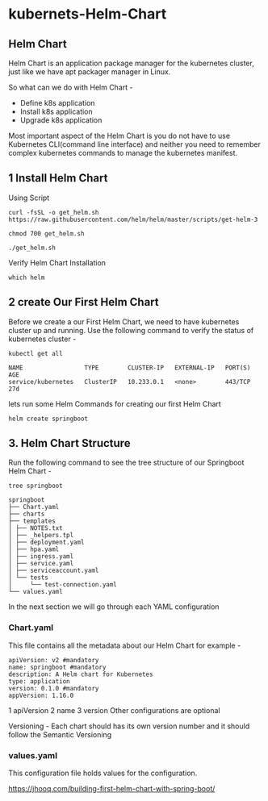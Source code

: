 # kubernets-Helm-Chart

## Helm Chart

Helm Chart is an application package manager for the kubernetes cluster, just like we have apt packager manager in Linux.

So what can we do with Helm Chart -

* Define k8s application
* Install k8s application
* Upgrade k8s application

Most important aspect of the Helm Chart is you do not have to use Kubernetes CLI(command line interface) and neither you need to remember complex kubernetes commands to manage the kubernetes manifest.

## 1 Install Helm Chart

Using Script

```
curl -fsSL -o get_helm.sh https://raw.githubusercontent.com/helm/helm/master/scripts/get-helm-3
```
```
chmod 700 get_helm.sh
```
```
./get_helm.sh
```
Verify Helm Chart Installation
```
which helm
```

## 2 create Our First Helm Chart

Before we create a our First Helm Chart, we need to have kubernetes cluster up and running. Use the following command to verify the status of kubernetes cluster -
```
kubectl get all
```
```
NAME                 TYPE        CLUSTER-IP   EXTERNAL-IP   PORT(S)   AGE
service/kubernetes   ClusterIP   10.233.0.1   <none>        443/TCP   27d
```

lets run some Helm Commands for creating our first Helm Chart
```
helm create springboot
```

## 3. Helm Chart Structure

Run the following command to see the tree structure of our Springboot Helm Chart -

```
tree springboot
```
```
springboot
├── Chart.yaml
├── charts
├── templates
│ ├── NOTES.txt
│ ├── _helpers.tpl
│ ├── deployment.yaml
│ ├── hpa.yaml
│ ├── ingress.yaml
│ ├── service.yaml
│ ├── serviceaccount.yaml
│ └── tests
│     └── test-connection.yaml
└── values.yaml
```
In the next section we will go through each YAML configuration

### Chart.yaml
This file contains all the metadata about our Helm Chart for example -

```
apiVersion: v2 #mandatory
name: springboot #mandatory
description: A Helm chart for Kubernetes
type: application
version: 0.1.0 #mandatory
appVersion: 1.16.0
```
1 apiVersion
2 name
3 version
Other configurations are optional

Versioning - Each chart should has its own version number and it should follow the Semantic Versioning

### values.yaml
 
This configuration file holds values for the configuration.
































https://jhooq.com/building-first-helm-chart-with-spring-boot/
